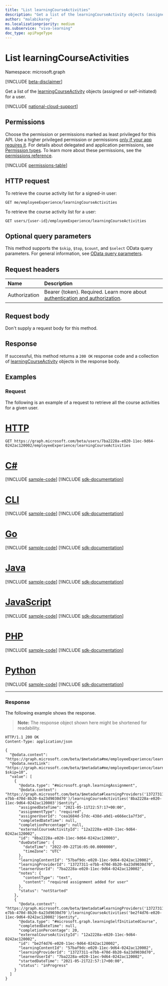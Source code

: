```yaml
---
title: "List learningCourseActivities"
description: "Get a list of the learningCourseActivity objects (assigned or self-initiated) for a user."
author: "malabikaroy"
ms.localizationpriority: medium
ms.subservice: "viva-learning"
doc_type: apiPageType
---
```


# List learningCourseActivities

Namespace: microsoft.graph

[!INCLUDE [beta-disclaimer](../../includes/beta-disclaimer.md)]

Get a list of the [learningCourseActivity](../resources/learningcourseactivity.md) objects (assigned or self-initiated) for a user.

[!INCLUDE [national-cloud-support](../../includes/global-only.md)]

## Permissions

Choose the permission or permissions marked as least privileged for this API. Use a higher privileged permission or permissions [only if your app requires it](/graph/permissions-overview#best-practices-for-using-microsoft-graph-permissions). For details about delegated and application permissions, see [Permission types](/graph/permissions-overview#permission-types). To learn more about these permissions, see the [permissions reference](/graph/permissions-reference).

<!-- { "blockType": "permissions", "name": "learningcourseactivity_list" } -->
[!INCLUDE [permissions-table](../includes/permissions/learningcourseactivity-list-permissions.md)]

## HTTP request

To retrieve the course activity list for a signed-in user:

<!-- {
  "blockType": "ignored"
}
-->
``` http
GET me/employeeExperience/learningCourseActivities
```

To retrieve the course activity list for a user:

<!-- {
  "blockType": "ignored"
}
-->
``` http
GET users/{user-id}/employeeExperience/learningCourseActivities
```

## Optional query parameters

This method supports the `$skip`, `$top`, `$count`, and `$select` OData query parameters. For general information, see [OData query parameters](/graph/query-parameters).

## Request headers

|Name|Description|
|:---|:---|
|Authorization|Bearer {token}. Required. Learn more about [authentication and authorization](/graph/auth/auth-concepts).|

## Request body

Don't supply a request body for this method.

## Response

If successful, this method returns a `200 OK` response code and a collection of [learningCourseActivity](../resources/learningcourseactivity.md) objects in the response body.

## Examples

### Request

The following is an example of a request to retrieve all the course activities for a given user.

# [HTTP](#tab/http)
<!-- {
  "blockType": "request",
  "name": "list_learningcourseactivity"
}
-->

``` http
GET https://graph.microsoft.com/beta/users/7ba2228a-e020-11ec-9d64-0242ac120002/employeeExperience/learningCourseActivities
```

# [C#](#tab/csharp)
[!INCLUDE [sample-code](../includes/snippets/csharp/list-learningcourseactivity-csharp-snippets.md)]
[!INCLUDE [sdk-documentation](../includes/snippets/snippets-sdk-documentation-link.md)]

# [CLI](#tab/cli)
[!INCLUDE [sample-code](../includes/snippets/cli/list-learningcourseactivity-cli-snippets.md)]
[!INCLUDE [sdk-documentation](../includes/snippets/snippets-sdk-documentation-link.md)]

# [Go](#tab/go)
[!INCLUDE [sample-code](../includes/snippets/go/list-learningcourseactivity-go-snippets.md)]
[!INCLUDE [sdk-documentation](../includes/snippets/snippets-sdk-documentation-link.md)]

# [Java](#tab/java)
[!INCLUDE [sample-code](../includes/snippets/java/list-learningcourseactivity-java-snippets.md)]
[!INCLUDE [sdk-documentation](../includes/snippets/snippets-sdk-documentation-link.md)]

# [JavaScript](#tab/javascript)
[!INCLUDE [sample-code](../includes/snippets/javascript/list-learningcourseactivity-javascript-snippets.md)]
[!INCLUDE [sdk-documentation](../includes/snippets/snippets-sdk-documentation-link.md)]

# [PHP](#tab/php)
[!INCLUDE [sample-code](../includes/snippets/php/list-learningcourseactivity-php-snippets.md)]
[!INCLUDE [sdk-documentation](../includes/snippets/snippets-sdk-documentation-link.md)]

# [Python](#tab/python)
[!INCLUDE [sample-code](../includes/snippets/python/list-learningcourseactivity-python-snippets.md)]
[!INCLUDE [sdk-documentation](../includes/snippets/snippets-sdk-documentation-link.md)]

---

### Response

The following example shows the response.

>**Note:** The response object shown here might be shortened for readability.

<!-- {
  "blockType": "response",
  "truncated": true,
  "@odata.type": "microsoft.graph.learningCourseActivity",
  "isCollection": true
}
-->

``` http
HTTP/1.1 200 OK
Content-Type: application/json

{
  "@odata.context": "https://graph.microsoft.com/beta/$metadata#me/employeeExperience/learningCourseActivities$entity",
  "@odata.nextLink": "https://graph.microsoft.com/beta/$metadata#me/employeeExperience/learningCourseActivities?$skip=10",
  "value": [
    {
      "@odata.type": "#microsoft.graph.learningAssignment",
      "@odata.context": "https://graph.microsoft.com/beta/$metadata#learningProviders('13727311-e7bb-470d-8b20-6a23d9030d70')/learningCourseActivities('8ba2228a-e020-11ec-9d64-0242ac120003')$entity",
      "assignedDateTime": "2021-05-11T22:57:17+00:00",
      "assignmentType": "required",
      "assignerUserId": "cea1684d-57dc-438d-a9d1-e666ec1a7f3d",
      "completedDateTime": null,
      "completionPercentage": null,
      "externalCourseActivityId": "12a2228a-e020-11ec-9d64-0242ac120002",
      "id": "8ba2228a-e020-11ec-9d64-0242ac120003",
      "dueDateTime": {
        "dateTime": "2022-09-22T16:05:00.0000000",
        "timeZone": "UTC"
      },
      "learningContentId": "57baf9dc-e020-11ec-9d64-0242ac120002",
      "learningProviderId": "13727311-e7bb-470d-8b20-6a23d9030d70",
      "learnerUserId": "7ba2228a-e020-11ec-9d64-0242ac120002",
      "notes": {
        "contentType": "text",
        "content": "required assignment added for user"
      },
      "status": "notStarted"
    },
    {
      "@odata.context": "https://graph.microsoft.com/beta/$metadata#learningProviders('13727311-e7bb-470d-8b20-6a23d9030d70')/learningCourseActivities('be2f4d76-e020-11ec-9d64-0242ac120002')$entity",
      "@odata.type": "#microsoft.graph.learningSelfInitiatedCourse",
      "completedDateTime": null,
      "completionPercentage": 20,
      "externalCourseActivityId": "12a2228a-e020-11ec-9d64-0242ac120002",
      "id": "be2f4d76-e020-11ec-9d64-0242ac120002",
      "learningContentId": "57baf9dc-e020-11ec-9d64-0242ac120002",
      "learningProviderId": "13727311-e7bb-470d-8b20-6a23d9030d70",
      "learnerUserId": "7ba2228a-e020-11ec-9d64-0242ac120002",
      "startedDateTime": "2021-05-21T22:57:17+00:00",
      "status": "inProgress"
    }
  ]
}
```

